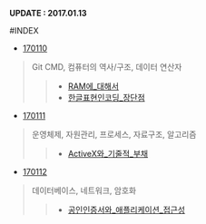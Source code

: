 ﻿**UPDATE : 2017.01.13**



#INDEX

- [170110](https://github.com/yseok/day_study/blob/master/summarize/170110.md)
>Git CMD, 컴퓨터의 역사/구조, 데이터 연산자
>> - [RAM에_대해서](https://github.com/yseok/day_study/blob/master/work/170110/RAM%EC%97%90_%EB%8C%80%ED%95%B4%EC%84%9C.md)
>> - [한글표현인코딩_장단점](https://github.com/yseok/day_study/blob/master/work/170110/%ED%95%9C%EA%B8%80%ED%91%9C%ED%98%84%EC%9D%B8%EC%BD%94%EB%94%A9_%EC%9E%A5%EB%8B%A8%EC%A0%90.md)

- [170111](https://github.com/yseok/day_study/blob/master/summarize/170111.md)
>운영체제, 자원관리, 프로세스, 자료구조, 알고리즘
>> - [ActiveX와_기줄적_부채](https://github.com/yseok/day_study/blob/master/work/170111/ActiveX%EC%99%80_%EA%B8%B0%EC%A4%84%EC%A0%81_%EB%B6%80%EC%B1%84.md)

- [170112](https://github.com/yseok/day_study/blob/master/summarize/170112.md)
>데이터베이스, 네트워크, 암호화
>> - [공인인증서와_애플리케이션_접근성](https://github.com/yseok/day_study/blob/master/work/170112/%EA%B3%B5%EC%9D%B8%EC%9D%B8%EC%A6%9D%EC%84%9C%EC%99%80_%EC%95%A0%ED%94%8C%EB%A6%AC%EC%BC%80%EC%9D%B4%EC%85%98_%EC%A0%91%EA%B7%BC%EC%84%B1.md)